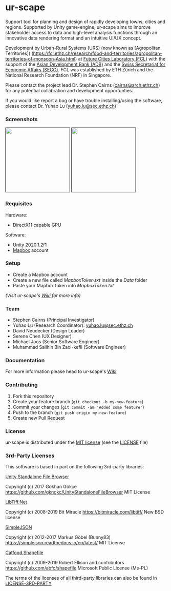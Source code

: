 # ur-scape

Support tool for planning and design of rapidly developing towns, cities and regions. Supported by Unity game-engine, ur-scape aims to improve stakeholder access to data and high-level analysis functions through an innovative data rendering format and an intuitive UI/UX concept. 

Development by Urban-Rural Systems (URS) (now known as [Agropolitan Territories]) (https://fcl.ethz.ch/research/food-and-territories/agropolitan-territories-of-monsoon-Asia.html) at [Future Cities Laboratory (FCL)](fcl.ethz.ch) with the support of the [Asian Development Bank (ADB)](www.adb.org) and the [Swiss Secretariat for Economic Affairs (SECO)](http://www.seco.admin.ch). FCL was established by ETH Zürich and the National Research Foundation (NRF) in Singapore.

Please contact the project lead Dr. Stephen Cairns (cairns@arch.ethz.ch) for any potential collabration and development opportunties. 

If you would like report a bug or have trouble installing/using the software, please contact Dr. Yuhao Lu (yuhao.lu@sec.ethz.ch)

### Screenshots
<a  href="Screenshots/1.jpg">
<img src="Screenshots/1.jpg" height="200" alt="" border="1"/></a>
<a  href="Screenshots/2.jpg">
<img src="Screenshots/2.jpg" height="200" alt="" border="1"/></a>


### Requisites

Hardware:

* DirectX11 capable GPU

Software:

* [Unity](www.unity3d.com) 2020.1.2f1
* [Mapbox](www.mapbox.com) account


### Setup

 * Create a Mapbox account
 * Create a new file called *MapboxToken.txt* inside the *Data* folder
 * Paste your Mapbox token into *MapboxToken.txt*

*(Visit ur-scape's [Wiki](https://ur-scape.sec.sg/en/Installation/Mapbox_Setup) for more info)*


### Team

* Stephen Cairns (Principal Investigator)
* Yuhao Lu (Research Coordinator): yuhao.lu@sec.ethz.ch
* David Neudecker (Design Leader)
* Serene Chen (UX Designer)
* Michael Joos (Senior Software Engineer)<!--: joos@arch.ethz.ch-->
* Muhammad Salihin Bin Zaol-kefli (Software Engineer)


### Documentation

For more information please head to ur-scape's [Wiki](https://ur-scape.sec.sg).

### Contributing

1. Fork this repository
2. Create your feature branch (`git checkout -b my-new-feature`)
3. Commit your changes (`git commit -am 'Added some feature'`)
4. Push to the branch (`git push origin my-new-feature`)
5. Create new Pull Request

### License

ur-scape is distributed under the [MIT license](https://en.wikipedia.org/wiki/MIT_License) (see the [LICENSE](./LICENSE) file)


### 3rd-Party Licenses

This software is based in part on the following 3rd-party libraries:

[Unity Standalone File Browser](Assets/3rdParty/StandaloneFileBrowser/LICENSE.txt)
> 
Copyright (c) 2017 Gökhan Gökçe
https://github.com/gkngkc/UnityStandaloneFileBrowser
MIT License

[LibTiff.Net](Assets/3rdParty/LibTiff.NET/license.txt)
> 
Copyright (c) 2008-2019 Bit Miracle
https://bitmiracle.com/libtiff/
New BSD license

[SimpleJSON](Assets/3rdParty/SimpleJSON/LICENSE)
> 
Copyright (c) 2012-2017 Markus Göbel (Bunny83)
https://simplejson.readthedocs.io/en/latest/
MIT License

[Catfood.Shapefile](Assets/3rdParty/Catfood.Shapefile/LICENSE.txt)
> 
Copyright (c) 2009-2019 Robert Ellison and contributors
https://github.com/abfo/shapefile
Microsoft Public License (Ms-PL)

The terms of the licenses of all third-party libraries can also be found in [LICENSE-3RD-PARTY](./LICENSE-3RD-PARTY)

